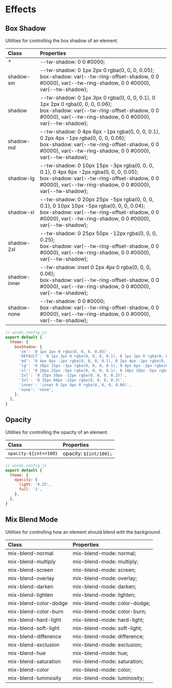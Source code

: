 # Effects

## Box Shadow

Utilities for controlling the box shadow of an element.

| Class | Properties |
| :---- | :--------- |
| * | --tw-shadow: 0 0 #0000; |
| shadow-sm | --tw-shadow: 0 1px 2px 0 rgba(0, 0, 0, 0.05);<br>box-shadow: var(--tw-ring-offset-shadow, 0 0 #0000), var(--tw-ring-shadow, 0 0 #0000), var(--tw-shadow); |
| shadow | --tw-shadow: 0 1px 3px 0 rgba(0, 0, 0, 0.1), 0 1px 2px 0 rgba(0, 0, 0, 0.06);<br>box-shadow: var(--tw-ring-offset-shadow, 0 0 #0000), var(--tw-ring-shadow, 0 0 #0000), var(--tw-shadow); |
| shadow-md | --tw-shadow: 0 4px 6px -1px rgba(0, 0, 0, 0.1), 0 2px 4px -1px rgba(0, 0, 0, 0.06);<br>box-shadow: var(--tw-ring-offset-shadow, 0 0 #0000), var(--tw-ring-shadow, 0 0 #0000), var(--tw-shadow); |
| shadow-lg | --tw-shadow: 0 10px 15px -3px rgba(0, 0, 0, 0.1), 0 4px 6px -2px rgba(0, 0, 0, 0.05);<br>box-shadow: var(--tw-ring-offset-shadow, 0 0 #0000), var(--tw-ring-shadow, 0 0 #0000), var(--tw-shadow); |
| shadow-xl | --tw-shadow: 0 20px 25px -5px rgba(0, 0, 0, 0.1), 0 10px 10px -5px rgba(0, 0, 0, 0.04);<br>box-shadow: var(--tw-ring-offset-shadow, 0 0 #0000), var(--tw-ring-shadow, 0 0 #0000), var(--tw-shadow); |
| shadow-2xl | --tw-shadow: 0 25px 50px -12px rgba(0, 0, 0, 0.25);<br>box-shadow: var(--tw-ring-offset-shadow, 0 0 #0000), var(--tw-ring-shadow, 0 0 #0000), var(--tw-shadow); |
| shadow-inner | --tw-shadow: inset 0 2px 4px 0 rgba(0, 0, 0, 0.06);<br>box-shadow: var(--tw-ring-offset-shadow, 0 0 #0000), var(--tw-ring-shadow, 0 0 #0000), var(--tw-shadow); |
| shadow-none | --tw-shadow: 0 0 #0000;<br>box-shadow: var(--tw-ring-offset-shadow, 0 0 #0000), var(--tw-ring-shadow, 0 0 #0000), var(--tw-shadow); |

<Customizing>

```js
// windi.config.js
export default {
  theme: {
    boxShadow: {
      'sm': '0 1px 2px 0 rgba(0, 0, 0, 0.05)',
      'DEFAULT': '0 1px 3px 0 rgba(0, 0, 0, 0.1), 0 1px 2px 0 rgba(0, 0, 0, 0.06)', // If a DEFAULT shadow is provided, it will be used for the non-suffixed shadow utility.
      'md': '0 4px 6px -1px rgba(0, 0, 0, 0.1), 0 2px 4px -1px rgba(0, 0, 0, 0.06)',
      'lg': '0 10px 15px -3px rgba(0, 0, 0, 0.1), 0 4px 6px -2px rgba(0, 0, 0, 0.05)',
      'xl': '0 20px 25px -5px rgba(0, 0, 0, 0.1), 0 10px 10px -5px rgba(0, 0, 0, 0.04)',
      '2xl': '0 25px 50px -12px rgba(0, 0, 0, 0.25)',
      '3xl': '0 35px 60px -15px rgba(0, 0, 0, 0.3)',
      'inner': 'inset 0 2px 4px 0 rgba(0, 0, 0, 0.06)',
      'none': 'none',
    },
  },
}
```

</Customizing>

## Opacity

Utilities for controlling the opacity of an element.

| Class | Properties |
| :---- | :--------- |
| `opacity-${int<=100}` | opacity: `${int/100};` |

<Customizing>

```js
// windi.config.js
export default {
  theme: {
    opacity: {
      light: '0.25',
      full: '1',
    },
  },
}
```

</Customizing>

## Mix Blend Mode

Utilities for controlling how an element should blend with the background.

| Class                 | Properties                   |
| :-------------------- | :--------------------------- |
| mix-blend-normal      | mix-blend-mode: normal;      |
| mix-blend-multiply    | mix-blend-mode: multiply;    |
| mix-blend-screen      | mix-blend-mode: screen;      |
| mix-blend-overlay     | mix-blend-mode: overlay;     |
| mix-blend-darken      | mix-blend-mode: darken;      |
| mix-blend-lighten     | mix-blend-mode: lighten;     |
| mix-blend-color-dodge | mix-blend-mode: color-dodge; |
| mix-blend-color-burn  | mix-blend-mode: color-burn;  |
| mix-blend-hard-light  | mix-blend-mode: hard-light;  |
| mix-blend-soft-light  | mix-blend-mode: soft-light;  |
| mix-blend-difference  | mix-blend-mode: difference;  |
| mix-blend-exclusion   | mix-blend-mode: exclusion;   |
| mix-blend-hue         | mix-blend-mode: hue;         |
| mix-blend-saturation  | mix-blend-mode: saturation;  |
| mix-blend-color       | mix-blend-mode: color;       |
| mix-blend-luminosity  | mix-blend-mode: luminosity;  |